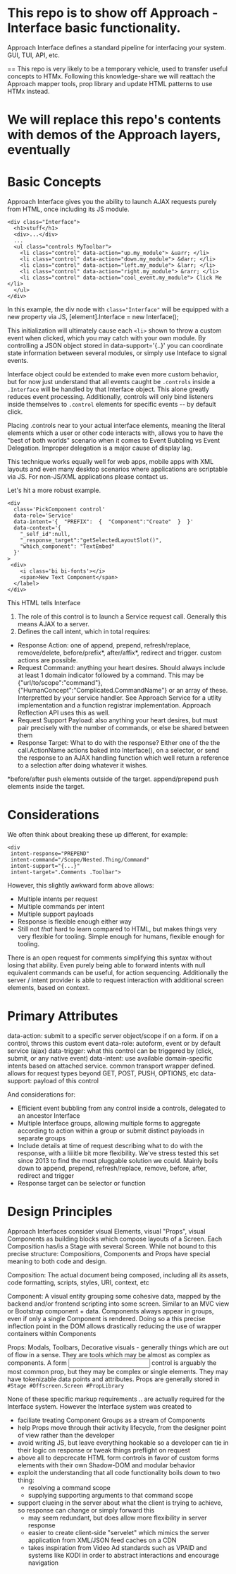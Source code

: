 # This repo is to show off Approach - Interface basic functionality.

Approach Interface defines a standard pipeline for interfacing your system. GUI, TUI, API, etc.

==
This repo is very likely to be a temporary vehicle, used to transfer useful concepts to HTMx.
Following this knowledge-share we will reattach the Approach mapper tools, prop library and update HTML patterns to use HTMx instead.

We will replace this repo's contents with demos of the Approach layers, eventually
==

# Basic Concepts

Approach Interface gives you the ability to launch AJAX requests purely from HTML, once including its JS module.

```
<div class="Interface">
  <h1>stuff</h1>
  <div>...</div>
  ...
  <ul class="controls MyToolbar">
    <li class="control" data-action="up.my_module"> &uarr; </li>
    <li class="control" data-action="down.my_module"> &darr; </li>
    <li class="control" data-action="left.my_module"> &larr; </li>
    <li class="control" data-action="right.my_module"> &rarr; </li>
    <li class="control" data-action="cool_event.my_module"> Click Me </li>
  </ul>
</div>
```

In this example, the div node with `class="Interface"` will be equipped with a new property via JS,
[element].Interface = new Interface();

This initialization will ultimately cause each `<li>` shown to throw a custom event when clicked, which you may catch with your own module.
By controlling a JSON object stored in data-support='{..}' you can coordinate state information between several modules, or simply use Inteface to signal events.

Interface object could be extended to make even more custom behavior, but for now just understand that all events caught be `.controls` inside a `.Interface` will be handled by that Interface object. This alone greatly reduces event processing. Additionally, controls will only bind listeners inside themselves to `.control` elements for specific events -- by default click.

Placing .controls near to your actual interface elements, meaning the literal elements which a user or other code interacts with, allows you to have the "best of both worlds" scenario when it comes to Event Bubbling vs Event Delegation. Improper delegation is a major cause of display lag.

This technique works equally well for web apps, mobile apps with XML layouts and even many desktop scenarios where applications are scriptable via JS. For non-JS/XML applications please contact us.

Let's hit a more robust example.

```
<div
  class='PickComponent control' 
  data-role='Service'
  data-intent='{  "PREFIX":  {  "Component":"Create"  }  }'
  data-context='{
    "_self_id":null,
    "_response_target":"getSelectedLayoutSlot()",
    "which_component": "TextEmbed"
  }'
>
 <div>
    <i class='bi bi-fonts'></i>
    <span>New Text Component</span>
  </label>
</div>
```

This HTML tells Interface

1. The role of this control is to launch a Service request call. Generally this means AJAX to a server.
2. Defines the call intent, which in total requires:

- Response Action: one of append, prepend, refresh/replace, remove/delete, before/prefix*, after/affix*, redirect and trigger. custom actions are possible.
- Request Command: anything your heart desires. Should always include at least 1 domain indicator followed by a command. This may be {"url/to/scope":"command"}, {"HumanConcept":"Complicated.CommandName"} or an array of these. Interpretted by your service handler. See Approach Service for a utlity implementation and a function registrar implementation. Approach Reflection API uses this as well.
- Request Support Payload: also anything your heart desires, but must pair precisely with the number of commands, or else be shared between them
- Response Target: What to do with the response? Either one of the the call.ActionName actions baked into Interface(), on a selector, or send the response to an AJAX handling function which well return a reference to a selection after doing whatever it wishes.

*before/after push elements outside of the target. append/prepend push elements inside the target.

# Considerations

We often think about breaking these up different, for example:

```
<div
 intent-response="PREPEND"
 intent-command="/Scope/Nested.Thing/Command"
 intent-support="{...}"
 intent-target=".Comments .Toolbar">
```

However, this slightly awkward form above allows:

- Multiple intents per request
- Multiple commands per intent
- Multiple support payloads
- Response is flexible enough either way
- Still not *that* hard to learn compared to HTML, but makes things very very flexible for tooling. Simple enough for humans, flexible enough for tooling.

There is an open request for comments simplifying this syntax without losing that ability.
Even purely being able to forward intents with null equivalent commands can be useful, for action sequencing.
Additionally the server / intent provider is able to request interaction with additional screen elements, based on context.

# Primary Attributes

data-action: submit to a specific server object/scope if on a form. if on a control, throws this custom event
data-role: autoform, event or by default service (ajax)
data-trigger: what this control can be triggered by (click, submit, or any native event)
data-intent: use available domain-specific intents based on attached service. common transport wrapper defined. allows for request types beyond GET, POST, PUSH, OPTIONS, etc
data-support: payload of this control

And considerations for:

- Efficient event bubbling from any control inside a controls, delegated to an ancestor Interface
- Multiple Interface groups, allowing multiple forms to aggregate according to action within a group  or submit distinct payloads in separate groups
- Include details at time of request describing what to do with the response, with a liiiitle bit more flexibility. We've stress tested this set since 2013 to find the most pluggable solution we could. Mainly boils down to append, prepend, refresh/replace, remove, before, after, redirect and trigger
- Response target can be selector or function

# Design Principles

Approach Interfaces consider visual Elements, visual "Props", visual Components as building blocks which compose layouts of a Screen.
Each Composition has/is a Stage with several Screen. While not bound to this precise structure: Compositions, Components and Props have special meaning to both code and design.

Composition: The actual document being composed, including all its assets, code formatting, scripts, styles, URI, context, etc

Component: A visual entity grouping some cohesive data, mapped by the backend and/or frontend scripting into some screen. Similar to an MVC view or Bootstrap component + data. Components always appear in groups, even if only a single Component is rendered. Doing so a this precise inflection point in the DOM allows drastically reducing the use of wrapper containers within Components

Props: Modals, Toolbars, Decorative visuals - generally things which are out of flow in a sense. They are tools which may be almost as complex as components. A form <input> control is arguably the most common prop, but they may be complex or single elements. They may have tokenizable data points and attributes. Props are generally stored in `#Stage #Offscreen.Screen #PropLibrary`

None of these specific markup requirements .. are actually required for the Interface system. However the Interface system was created to

- faciliate treating Component Groups as a stream of Components
- help Props move through their activity lifecycle, from the designer point of view rather than the developer
- avoid writing JS, but leave everything hookable so a developer can tie in their logic on response or tweak things preflight on request
- above all to depcrecate HTML form controls in favor of custom forms elements with their own Shadow-DOM and modular behavior
- exploit the understanding that all code functionality boils down to two thing:
  - resolving a command scope
  - supplying supporting arguments to that command scope
- support clueing in the server about what the client is trying to achieve, so response can change or simply forward this
  - may seem redundant, but does allow more flexibility in server response
  - easier to create client-side "servelet" which mimics the server application from XML/JSON feed caches on a CDN
  - takes inspiration from Video Ad standards such as VPAID and systems like KODI in order to abstract interactions and encourage navigation
